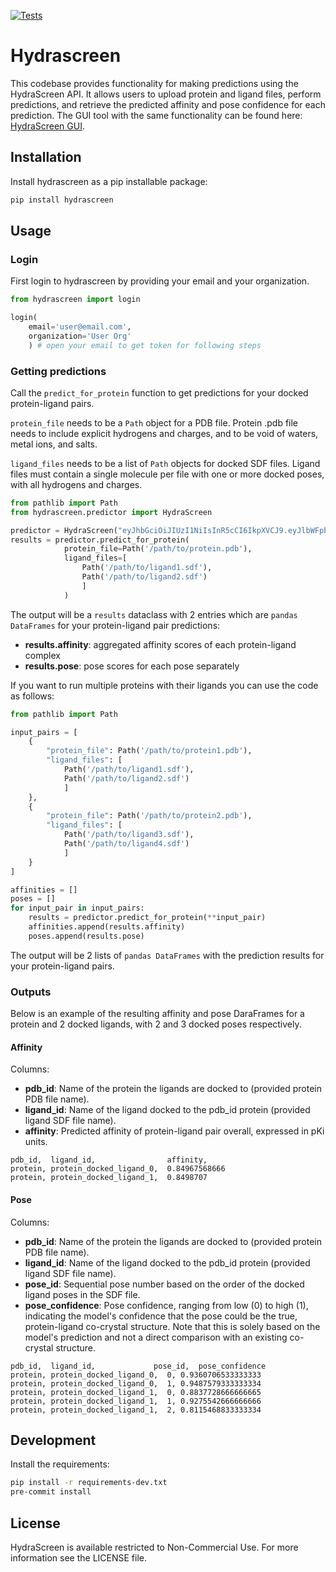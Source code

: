 [![Tests](https://github.com/Ro5-ai/hydrascreen/actions/workflows/run_tests.yml/badge.svg)](https://github.com/Ro5-ai/hydrascreen/actions/workflows/run_tests.yml)
# Hydrascreen

This codebase provides functionality for making predictions using the HydraScreen API. It allows users to upload protein and ligand files, perform predictions, and retrieve the predicted affinity and pose confidence for each prediction. The GUI tool with the same functionality can be found here: [HydraScreen GUI](https://hydrascreen.ro5.ai/).


## Installation

Install hydrascreen as a pip installable package:
```bash
pip install hydrascreen 
```

## Usage

### Login

First login to hydrascreen by providing your email and your organization.

```python
from hydrascreen import login

login(
    email='user@email.com', 
    organization='User Org'
    ) # open your email to get token for following steps
```

### Getting predictions

Call the `predict_for_protein` function to get predictions for your docked protein-ligand pairs.

`protein_file` needs to be a `Path` object for a PDB file. Protein .pdb file needs to include explicit hydrogens and charges, and to be void of waters, metal ions, and salts.

`ligand_files` needs to be a list of `Path` objects for docked SDF files. Ligand files must contain a single molecule per file with one or more docked poses, with all hydrogens and charges.


```python
from pathlib import Path
from hydrascreen.predictor import HydraScreen

predictor = HydraScreen("eyJhbGciOiJIUzI1NiIsInR5cCI6IkpXVCJ9.eyJlbWFpbCI6InRlc3RAZW1haWwuY29tIiwib3JnIjoiTXkgT3JnIiwiZXhwIjoxNjk1NDYyMzU3fQ.Wwm6TBud41FnLc_2XZMa-ws_j7BjKY3fCwBzRKzaVvc") # replace with token received from email
results = predictor.predict_for_protein(
            protein_file=Path('/path/to/protein.pdb'), 
            ligand_files=[
                Path('/path/to/ligand1.sdf'), 
                Path('/path/to/ligand2.sdf')
                ]
            ) 
```

The output will be a `results` dataclass with 2 entries which are `pandas DataFrames` for your protein-ligand pair predictions:
- **results.affinity**: aggregated affinity scores of each protein-ligand complex
- **results.pose**: pose scores for each pose separately

If you want to run multiple proteins with their ligands you can use the code as follows:

```python 
from pathlib import Path

input_pairs = [
    {
        "protein_file": Path('/path/to/protein1.pdb'), 
        "ligand_files": [
            Path('/path/to/ligand1.sdf'), 
            Path('/path/to/ligand2.sdf')
            ]
    },
    {
        "protein_file": Path('/path/to/protein2.pdb'), 
        "ligand_files": [
            Path('/path/to/ligand3.sdf'), 
            Path('/path/to/ligand4.sdf')
            ]
    }
]

affinities = []
poses = []
for input_pair in input_pairs:
    results = predictor.predict_for_protein(**input_pair)
    affinities.append(results.affinity)
    poses.append(results.pose)
```

The output will be 2 lists of `pandas DataFrames` with the prediction results for your protein-ligand pairs.

### Outputs

Below is an example of the resulting affinity and pose DaraFrames for a protein and 2 docked ligands, with 2 and 3 docked poses respectively.

#### Affinity
Columns:
 - **pdb_id**: Name of the protein the ligands are docked to (provided protein PDB file name).
 - **ligand_id**: Name of the ligand docked to the pdb_id protein (provided ligand SDF file name).
 - **affinity**: Predicted affinity of protein-ligand pair overall, expressed in pKi units.
```csv
pdb_id,  ligand_id,                affinity,           
protein, protein_docked_ligand_0,  0.84967568666
protein, protein_docked_ligand_1,  0.8498707
```

#### Pose
Columns:
 - **pdb_id**: Name of the protein the ligands are docked to (provided protein PDB file name).
 - **ligand_id**: Name of the ligand docked to the pdb_id protein (provided ligand SDF file name).
 - **pose_id**: Sequential pose number based on the order of the docked ligand poses in the SDF file.
 - **pose_confidence**: Pose confidence, ranging from low (0) to high (1), indicating the model's confidence that the pose could be the true, protein-ligand co-crystal structure. Note that this is solely based on the model's prediction and not a direct comparison with an existing co-crystal structure.
```csv
pdb_id,  ligand_id,             pose_id,  pose_confidence
protein, protein_docked_ligand_0,  0, 0.9360706533333333
protein, protein_docked_ligand_0,  1, 0.9487579333333334
protein, protein_docked_ligand_1,  0, 0.8837728666666665
protein, protein_docked_ligand_1,  1, 0.9275542666666666
protein, protein_docked_ligand_1,  2, 0.8115468833333334
```

## Development

Install the requirements:

```bash
pip install -r requirements-dev.txt
pre-commit install
```

## License
HydraScreen is available restricted to Non-Commercial Use. For more information see the LICENSE file.
